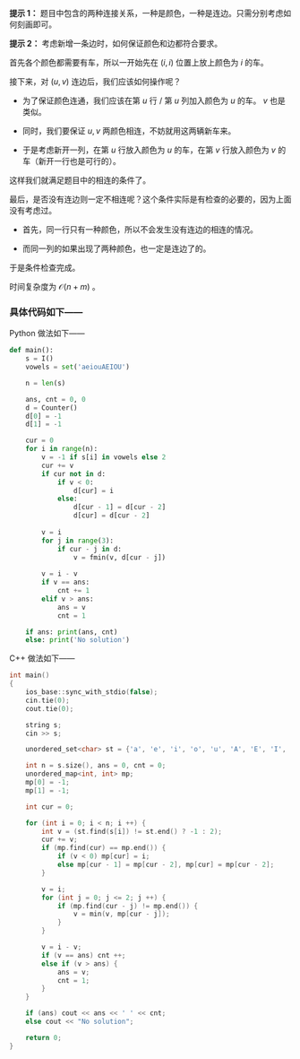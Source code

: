 **提示 1：** 题目中包含的两种连接关系，一种是颜色，一种是连边。只需分别考虑如何刻画即可。

**提示 2：** 考虑新增一条边时，如何保证颜色和边都符合要求。

首先各个颜色都需要有车，所以一开始先在 $(i,i)$ 位置上放上颜色为 $i$ 的车。

接下来，对 $(u, v)$ 连边后，我们应该如何操作呢？

- 为了保证颜色连通，我们应该在第 $u$ 行 / 第 $u$ 列加入颜色为 $u$ 的车。 $v$ 也是类似。

- 同时，我们要保证 $u,v$ 两颜色相连，不妨就用这两辆新车来。

- 于是考虑新开一列，在第 $u$ 行放入颜色为 $u$ 的车，在第 $v$ 行放入颜色为 $v$ 的车（新开一行也是可行的）。

这样我们就满足题目中的相连的条件了。

最后，是否没有连边则一定不相连呢？这个条件实际是有检查的必要的，因为上面没有考虑过。

- 首先，同一行只有一种颜色，所以不会发生没有连边的相连的情况。

- 而同一列的如果出现了两种颜色，也一定是连边了的。

于是条件检查完成。

时间复杂度为 $\mathcal{O}(n + m)$ 。

### 具体代码如下——

Python 做法如下——

```Python []
def main():
    s = I()
    vowels = set('aeiouAEIOU')

    n = len(s)

    ans, cnt = 0, 0
    d = Counter()
    d[0] = -1
    d[1] = -1

    cur = 0
    for i in range(n):
        v = -1 if s[i] in vowels else 2
        cur += v
        if cur not in d:
            if v < 0:
                d[cur] = i
            else:
                d[cur - 1] = d[cur - 2]
                d[cur] = d[cur - 2]
        
        v = i
        for j in range(3):
            if cur - j in d:
                v = fmin(v, d[cur - j])
        
        v = i - v
        if v == ans:
            cnt += 1
        elif v > ans:
            ans = v
            cnt = 1

    if ans: print(ans, cnt)
    else: print('No solution')
```

C++ 做法如下——

```cpp []
int main()
{
    ios_base::sync_with_stdio(false);
    cin.tie(0);
    cout.tie(0);

    string s;
    cin >> s;

    unordered_set<char> st = {'a', 'e', 'i', 'o', 'u', 'A', 'E', 'I', 'O', 'U'};

    int n = s.size(), ans = 0, cnt = 0;
    unordered_map<int, int> mp;
    mp[0] = -1;
    mp[1] = -1;

    int cur = 0;

    for (int i = 0; i < n; i ++) {
        int v = (st.find(s[i]) != st.end() ? -1 : 2);
        cur += v;
        if (mp.find(cur) == mp.end()) {
            if (v < 0) mp[cur] = i;
            else mp[cur - 1] = mp[cur - 2], mp[cur] = mp[cur - 2];
        }

        v = i;
        for (int j = 0; j <= 2; j ++) {
            if (mp.find(cur - j) != mp.end()) {
                v = min(v, mp[cur - j]);
            }
        }

        v = i - v;
        if (v == ans) cnt ++;
        else if (v > ans) {
            ans = v;
            cnt = 1;
        }
    }

    if (ans) cout << ans << ' ' << cnt;
    else cout << "No solution";

    return 0;
}
```
